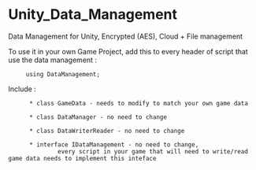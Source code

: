 # Unity_Data_Management
Data Management for Unity, Encrypted (AES), Cloud + File management

To use it in your own Game Project, add this to every header of script that use the data management : 

         using DataManagement;

Include : 
          
          * class GameData - needs to modify to match your own game data
          
          * class DataManager - no need to change
          
          * class DataWriterReader - no need to change
          
          * interface IDataManagement - no need to change, 
                  every script in your game that will need to write/read game data needs to implement this inteface
